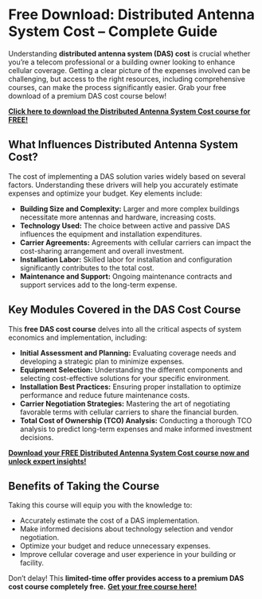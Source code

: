 # Free Download: Distributed Antenna System Cost – Complete Guide

Understanding **distributed antenna system (DAS) cost** is crucial whether you’re a telecom professional or a building owner looking to enhance cellular coverage. Getting a clear picture of the expenses involved can be challenging, but access to the right resources, including comprehensive courses, can make the process significantly easier. Grab your free download of a premium DAS cost course below!

[**Click here to download the Distributed Antenna System Cost course for FREE!**](https://udemywork.com/distributed-antenna-system-cost)

## What Influences Distributed Antenna System Cost?

The cost of implementing a DAS solution varies widely based on several factors. Understanding these drivers will help you accurately estimate expenses and optimize your budget. Key elements include:

*   **Building Size and Complexity:** Larger and more complex buildings necessitate more antennas and hardware, increasing costs.
*   **Technology Used:** The choice between active and passive DAS influences the equipment and installation expenditures.
*   **Carrier Agreements:** Agreements with cellular carriers can impact the cost-sharing arrangement and overall investment.
*   **Installation Labor:** Skilled labor for installation and configuration significantly contributes to the total cost.
*   **Maintenance and Support:** Ongoing maintenance contracts and support services add to the long-term expense.

## Key Modules Covered in the DAS Cost Course

This **free DAS cost course** delves into all the critical aspects of system economics and implementation, including:

*   **Initial Assessment and Planning:** Evaluating coverage needs and developing a strategic plan to minimize expenses.
*   **Equipment Selection:** Understanding the different components and selecting cost-effective solutions for your specific environment.
*   **Installation Best Practices:** Ensuring proper installation to optimize performance and reduce future maintenance costs.
*   **Carrier Negotiation Strategies:** Mastering the art of negotiating favorable terms with cellular carriers to share the financial burden.
*   **Total Cost of Ownership (TCO) Analysis:** Conducting a thorough TCO analysis to predict long-term expenses and make informed investment decisions.

[**Download your FREE Distributed Antenna System Cost course now and unlock expert insights!**](https://udemywork.com/distributed-antenna-system-cost)

## Benefits of Taking the Course

Taking this course will equip you with the knowledge to:

*   Accurately estimate the cost of a DAS implementation.
*   Make informed decisions about technology selection and vendor negotiation.
*   Optimize your budget and reduce unnecessary expenses.
*   Improve cellular coverage and user experience in your building or facility.

Don’t delay! This **limited-time offer provides access to a premium DAS cost course completely free.** [**Get your free course here!**](https://udemywork.com/distributed-antenna-system-cost)
